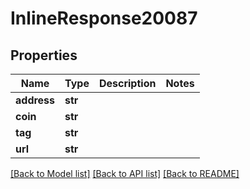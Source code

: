 # InlineResponse20087

## Properties
Name | Type | Description | Notes
------------ | ------------- | ------------- | -------------
**address** | **str** |  | 
**coin** | **str** |  | 
**tag** | **str** |  | 
**url** | **str** |  | 

[[Back to Model list]](../README.md#documentation-for-models) [[Back to API list]](../README.md#documentation-for-api-endpoints) [[Back to README]](../README.md)

